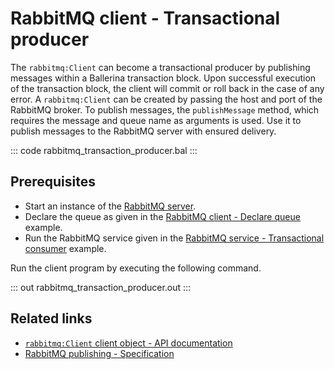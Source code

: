 # RabbitMQ client - Transactional producer

The `rabbitmq:Client` can become a transactional producer by publishing messages within a Ballerina transaction block. Upon successful execution of the transaction block, the client will commit or roll back in the case of any error. A `rabbitmq:Client` can be created by passing the host and port of the RabbitMQ broker. To publish messages, the `publishMessage` method, which requires the message and queue name as arguments is used. Use it to publish messages to the RabbitMQ server with ensured delivery.

::: code rabbitmq_transaction_producer.bal :::

## Prerequisites
- Start an instance of the [RabbitMQ server](https://www.rabbitmq.com/download.html).
- Declare the queue as given in the [RabbitMQ client - Declare queue](/learn/by-example/rabbitmq-queue-declare/) example.
- Run the RabbitMQ service given in the [RabbitMQ service - Transactional consumer](/learn/by-example/rabbitmq-transaction-consumer/) example.

Run the client program by executing the following command.

::: out rabbitmq_transaction_producer.out :::

## Related links
- [`rabbitmq:Client` client object - API documentation](https://lib.ballerina.io/ballerinax/rabbitmq/latest/clients/Client)
- [RabbitMQ publishing - Specification](https://github.com/ballerina-platform/module-ballerinax-rabbitmq/blob/master/docs/spec/spec.md#5-publishing)
